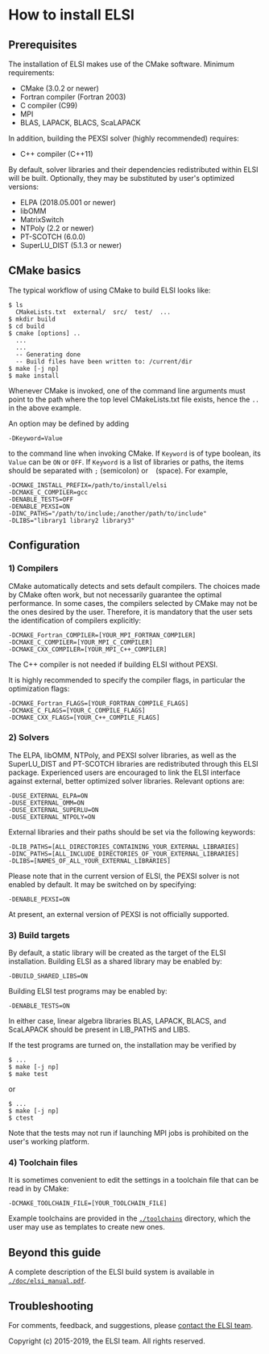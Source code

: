 # How to install ELSI

## Prerequisites

The installation of ELSI makes use of the CMake software. Minimum requirements:

* CMake (3.0.2 or newer)
* Fortran compiler (Fortran 2003)
* C compiler (C99)
* MPI
* BLAS, LAPACK, BLACS, ScaLAPACK

In addition, building the PEXSI solver (highly recommended) requires:

* C++ compiler (C++11)

By default, solver libraries and their dependencies redistributed within ELSI
will be built. Optionally, they may be substituted by user's optimized versions:

* ELPA (2018.05.001 or newer)
* libOMM
* MatrixSwitch
* NTPoly (2.2 or newer)
* PT-SCOTCH (6.0.0)
* SuperLU\_DIST (5.1.3 or newer)

## CMake basics

The typical workflow of using CMake to build ELSI looks like:

    $ ls
      CMakeLists.txt  external/  src/  test/  ...
    $ mkdir build
    $ cd build
    $ cmake [options] ..
      ...
      ...
      -- Generating done
      -- Build files have been written to: /current/dir
    $ make [-j np]
    $ make install

Whenever CMake is invoked, one of the command line arguments must point to the
path where the top level CMakeLists.txt file exists, hence the `..` in the above
example.

An option may be defined by adding

    -DKeyword=Value

to the command line when invoking CMake. If `Keyword` is of type boolean, its
`Value` can be `ON` or `OFF`. If `Keyword` is a list of libraries or paths, the
items should be separated with `;` (semicolon) or ` ` (space). For example,

    -DCMAKE_INSTALL_PREFIX=/path/to/install/elsi
    -DCMAKE_C_COMPILER=gcc
    -DENABLE_TESTS=OFF
    -DENABLE_PEXSI=ON
    -DINC_PATHS="/path/to/include;/another/path/to/include"
    -DLIBS="library1 library2 library3"

## Configuration

### 1) Compilers

CMake automatically detects and sets default compilers. The choices made by
CMake often work, but not necessarily guarantee the optimal performance. In some
cases, the compilers selected by CMake may not be the ones desired by the user.
Therefore, it is mandatory that the user sets the identification of compilers
explicitly:

    -DCMAKE_Fortran_COMPILER=[YOUR_MPI_FORTRAN_COMPILER]
    -DCMAKE_C_COMPILER=[YOUR_MPI_C_COMPILER]
    -DCMAKE_CXX_COMPILER=[YOUR_MPI_C++_COMPILER]

The C++ compiler is not needed if building ELSI without PEXSI.

It is highly recommended to specify the compiler flags, in particular the
optimization flags:

    -DCMAKE_Fortran_FLAGS=[YOUR_FORTRAN_COMPILE_FLAGS]
    -DCMAKE_C_FLAGS=[YOUR_C_COMPILE_FLAGS]
    -DCMAKE_CXX_FLAGS=[YOUR_C++_COMPILE_FLAGS]

### 2) Solvers

The ELPA, libOMM, NTPoly, and PEXSI solver libraries, as well as the
SuperLU\_DIST and PT-SCOTCH libraries are redistributed through this ELSI
package. Experienced users are encouraged to link the ELSI interface against
external, better optimized solver libraries. Relevant options are:

    -DUSE_EXTERNAL_ELPA=ON
    -DUSE_EXTERNAL_OMM=ON
    -DUSE_EXTERNAL_SUPERLU=ON
    -DUSE_EXTERNAL_NTPOLY=ON

External libraries and their paths should be set via the following keywords:

    -DLIB_PATHS=[ALL_DIRECTORIES_CONTAINING_YOUR_EXTERNAL_LIBRARIES]
    -DINC_PATHS=[ALL_INCLUDE_DIRECTORIES_OF_YOUR_EXTERNAL_LIBRARIES]
    -DLIBS=[NAMES_OF_ALL_YOUR_EXTERNAL_LIBRARIES]

Please note that in the current version of ELSI, the PEXSI solver is not enabled
by default. It may be switched on by specifying:

    -DENABLE_PEXSI=ON

At present, an external version of PEXSI is not officially supported.

### 3) Build targets

By default, a static library will be created as the target of the ELSI
installation. Building ELSI as a shared library may be enabled by:

    -DBUILD_SHARED_LIBS=ON

Building ELSI test programs may be enabled by:

    -DENABLE_TESTS=ON

In either case, linear algebra libraries BLAS, LAPACK, BLACS, and ScaLAPACK
should be present in LIB\_PATHS and LIBS.

If the test programs are turned on, the installation may be verified by

    $ ...
    $ make [-j np]
    $ make test

or

    $ ...
    $ make [-j np]
    $ ctest

Note that the tests may not run if launching MPI jobs is prohibited on the
user's working platform.

### 4) Toolchain files

It is sometimes convenient to edit the settings in a toolchain file that can be
read in by CMake:

    -DCMAKE_TOOLCHAIN_FILE=[YOUR_TOOLCHAIN_FILE]

Example toolchains are provided in the [`./toolchains`](./toolchains) directory,
which the user may use as templates to create new ones.

## Beyond this guide

A complete description of the ELSI build system is available in
[`./doc/elsi_manual.pdf`](./doc/elsi_manual.pdf).

## Troubleshooting

For comments, feedback, and suggestions, please
[contact the ELSI team](mailto:elsi-team@duke.edu).

Copyright (c) 2015-2019, the ELSI team. All rights reserved.
